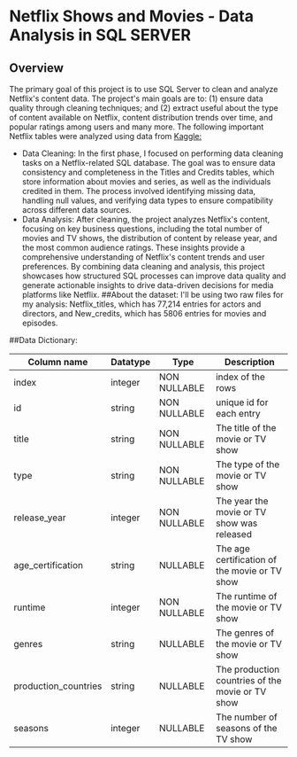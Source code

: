 # Netflix Shows and Movies - Data Analysis in SQL SERVER
## Overview

The primary goal of this project is to use SQL Server to clean and analyze Netflix's content data. The project's main goals are to: (1) ensure data quality through cleaning techniques; and (2) extract useful about the type of content available on Netflix, content distribution trends over time, and popular ratings among users and many more. The following important Netflix tables were analyzed using data from [Kaggle:](https://www.kaggle.com/datasets/victorsoeiro/netflix-tv-shows-and-movies?select=titles.csv)
- Data Cleaning: In the first phase, I focused on performing data cleaning tasks on a Netflix-related SQL database. The goal was to ensure data consistency and completeness in the Titles and Credits tables, which store information about movies and series, as well as the individuals credited in them. The process involved identifying missing data, handling null values, and verifying data types to ensure compatibility across different data sources.
-	Data Analysis: After cleaning, the project analyzes Netflix's content, focusing on key business questions, including the total number of movies and TV shows, the distribution of content by release year, and the most common audience ratings. These insights provide a comprehensive understanding of Netflix's content trends and user preferences.
By combining data cleaning and analysis, this project showcases how structured SQL processes can improve data quality and generate actionable insights to drive data-driven decisions for media platforms like Netflix.
##About the dataset:
I'll be using two raw files for my analysis: Netflix_titles, which has 77,214 entries for actors and directors, and New_credits, which has 5806 entries for movies and episodes.

##Data Dictionary:

|Column name	| Datatype | Type | Description |
|---|----|----| --- |
|index |integer |	NON NULLABLE |	index of the rows |
|id |	string |	NON NULLABLE |	unique id for each entry |
|title |	string |	NON NULLABLE |	The title of the movie or TV show |
|type	| string |	NON NULLABLE |	The type of the movie or TV show |
|release_year |	integer |	NON NULLABLE |	The year the movie or TV show was released |
|age_certification |string |	NULLABLE |	The age certification of the movie or TV show |
|runtime |integer |	NON NULLABLE |	The runtime of the movie or TV show |
|genres |	string |	NULLABLE |	The genres of the movie or TV show |
|production_countries |	string |	NULLABLE |	The production countries of the movie or TV show |
|seasons | integer |	NULLABLE |	The number of seasons of the TV show |
